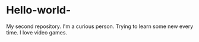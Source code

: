# Hello-world-
My second repository.
I'm a curious person. Trying to learn some new every time.
I love video games.
